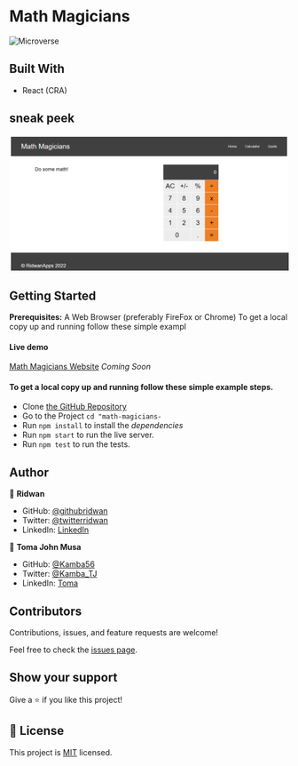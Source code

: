 # Math Magicians

![Microverse](https://img.shields.io/badge/Microverse-blueviolet)

## Built With

- React (CRA)

## sneak peek

![Application screenshot](./src/calculator.png)

## Getting Started

**Prerequisites:** A Web Browser (preferably FireFox or Chrome)
To get a local copy up and running follow these simple exampl

#### Live demo

[Math Magicians Website]() _Coming Soon_

#### To get a local copy up and running follow these simple example steps.

- Clone [the GitHub Repository](https://github.com/ridwanediallo/math-magicians-.git)
- Go to the Project `cd "math-magicians-`
- Run `npm install` to install the _dependencies_
- Run `npm start` to run the live server.
- Run `npm test` to run the tests.

## Author

👤 **Ridwan**

- GitHub: [@githubridwan](https://github.com/ridwanediallo)
- Twitter: [@twitterridwan](https://twitter.com/RidwaneD)
- LinkedIn: [LinkedIn](https://www.linkedin.com/in/ridwan-diallo-9a1634193)

👤 **Toma John Musa**

- GitHub: [@Kamba56](https://github.com/Kamba56)
- Twitter: [@Kamba_TJ](https://twitter.com/Kamba_TJ)
- LinkedIn: [Toma](https://linkedin.com/in/toma-john-47092622b)

## Contributors

Contributions, issues, and feature requests are welcome!

Feel free to check the [issues page](../../issues/).

## Show your support

Give a ⭐️ if you like this project!

## 📝 License

This project is [MIT](./MIT.md) licensed.
